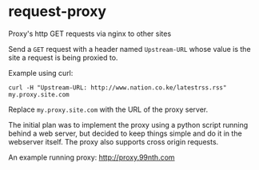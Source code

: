 # request-proxy
Proxy's http GET requests via nginx to other sites

Send a `GET` request with a header named `Upstream-URL`	whose value is the site
a request is being proxied to.

Example using curl:

`curl -H "Upstream-URL: http://www.nation.co.ke/latestrss.rss" my.proxy.site.com`

Replace `my.proxy.site.com` with the URL of the proxy server.

The initial plan was to implement the proxy using a python script running behind
a web server, but decided to keep things simple and do it in the webserver
itself. The proxy also supports cross origin requests.

An example running proxy: http://proxy.99nth.com
